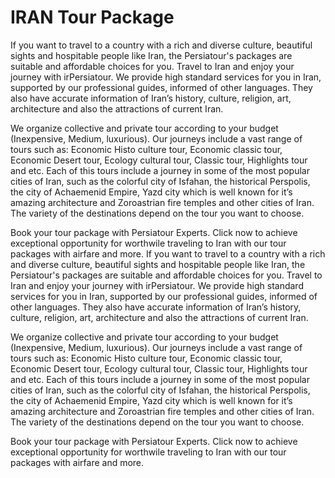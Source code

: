 <h1> IRAN Tour Package </h1>
If you want to travel to a country with a rich and diverse culture, beautiful sights and hospitable people like Iran, the Persiatour's packages are suitable and affordable choices for you. Travel to Iran and enjoy your journey with irPersiatour. We provide high standard services for you in Iran, supported by our professional guides, informed of other languages. They also have accurate information of Iran’s history, culture, religion, art, architecture and also the attractions of current Iran.

We organize collective and private tour according to your budget (Inexpensive, Medium, luxurious).
Our journeys include a vast range of tours such as: Economic Histo culture tour, Economic classic tour, Economic Desert tour, Ecology cultural tour, Classic tour, Highlights tour and etc.
Each of this tours include a journey in some of the most popular cities of Iran, such as the colorful city of Isfahan, the historical Perspolis, the city of Achaemenid Empire, Yazd city which is well known for it’s amazing architecture and Zoroastrian fire temples and other cities of Iran. The variety of the destinations depend on the tour you want to choose.

Book your tour package with Persiatour Experts. Click now to achieve exceptional opportunity for worthwile traveling to Iran with our tour packages with airfare and more.
If you want to travel to a country with a rich and diverse culture, beautiful sights and hospitable people like Iran, the Persiatour's packages are suitable and affordable choices for you. Travel to Iran and enjoy your journey with irPersiatour. We provide high standard services for you in Iran, supported by our professional guides, informed of other languages. They also have accurate information of Iran’s history, culture, religion, art, architecture and also the attractions of current Iran.

We organize collective and private tour according to your budget (Inexpensive, Medium, luxurious).
Our journeys include a vast range of tours such as: Economic Histo culture tour, Economic classic tour, Economic Desert tour, Ecology cultural tour, Classic tour, Highlights tour and etc.
Each of this tours include a journey in some of the most popular cities of Iran, such as the colorful city of Isfahan, the historical Perspolis, the city of Achaemenid Empire, Yazd city which is well known for it’s amazing architecture and Zoroastrian fire temples and other cities of Iran. The variety of the destinations depend on the tour you want to choose.

Book your tour package with Persiatour Experts. Click now to achieve exceptional opportunity for worthwile traveling to Iran with our tour packages with airfare and more.
